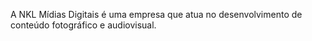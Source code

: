 A NKL Mídias Digitais é uma empresa que atua no desenvolvimento de conteúdo fotográfico e audiovisual.

